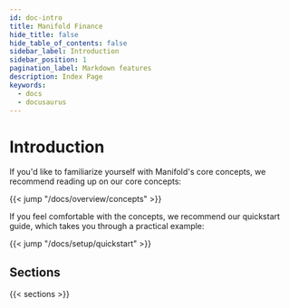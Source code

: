 ```yaml
---
id: doc-intro
title: Manifold Finance
hide_title: false
hide_table_of_contents: false
sidebar_label: Introduction
sidebar_position: 1
pagination_label: Markdown features
description: Index Page
keywords:
  - docs
  - docusaurus
---
```


# Introduction

If you'd like to familiarize yourself with Manifold's core concepts, we recommend reading up on our core concepts:

{{< jump "/docs/overview/concepts" >}}

If you feel comfortable with the concepts, we recommend our quickstart guide, which takes you through a practical example:

{{< jump "/docs/setup/quickstart" >}}

## Sections

{{< sections >}}